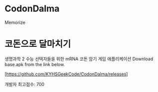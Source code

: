 # CodonDalma

Memorize 

# 코돈으로 달마치기
생명과학 2 수능 선택자들을 위한 mRNA 코돈 암기 게임 애플리케이션
Download base.apk from the link below.

   [https://github.com/KYHSGeekCode/CodonDalma/releases]
   
   
   
개발자 최고점수: 700
